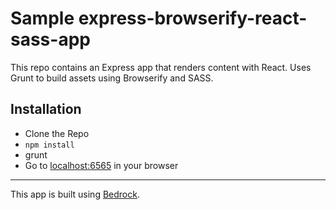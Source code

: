 # Sample express-browserify-react-sass-app
This repo contains an Express app that renders content with React. Uses Grunt to build assets using Browserify and SASS.

## Installation
* Clone the Repo
* `npm install`
* grunt
* Go to [localhost:6565](http://localhost:6565) in your browser

---

This app is built using [Bedrock](http://tilomitra.github.io/bedrock).
